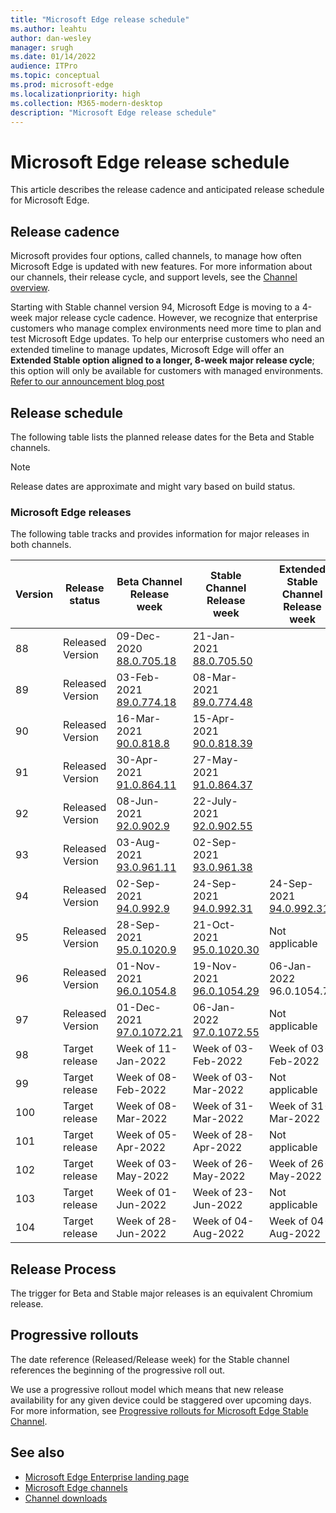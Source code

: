 ```yaml
---
title: "Microsoft Edge release schedule"
ms.author: leahtu
author: dan-wesley
manager: srugh
ms.date: 01/14/2022
audience: ITPro
ms.topic: conceptual
ms.prod: microsoft-edge
ms.localizationpriority: high
ms.collection: M365-modern-desktop
description: "Microsoft Edge release schedule"
---
```


# Microsoft Edge release schedule

This article describes the release cadence and anticipated release schedule for Microsoft Edge.

## Release cadence

Microsoft provides four options, called channels, to manage how often Microsoft Edge is updated with new features. For more information about our channels, their release cycle, and support levels, see the [Channel overview](./microsoft-edge-channels.md#channel-overview).

Starting with Stable channel version 94, Microsoft Edge is moving to a 4-week major release cycle cadence. However, we recognize that enterprise customers who manage complex environments need more time to plan and test Microsoft Edge updates. To help our enterprise customers who need an extended timeline to manage updates, Microsoft Edge will offer an **Extended Stable option aligned to a longer, 8-week major release cycle**; this option will only be available for customers with managed environments. [Refer to our announcement blog post](https://blogs.windows.com/msedgedev/2021/07/15/opt-in-extended-stable-release-cycle/)

## Release schedule

The following table lists the planned release dates for the Beta and Stable channels.

> [!NOTE]
> Release dates are approximate and might vary based on build status.

### Microsoft Edge releases

The following table tracks and provides information for major releases in both channels.

| Version | Release status | Beta Channel<br>Release week | Stable Channel<br>Release week | Extended<br> Stable Channel<br>Release week |
|---------|-----|------|--------|--------|
| 88 | Released<br>Version | 09-Dec-2020<br>[88.0.705.18](/deployedge/microsoft-edge-relnote-archive-beta-channel#version-88070518-december-9) | 21-Jan-2021<br>[88.0.705.50](/deployedge/microsoft-edge-relnote-archive-stable-channel#version-88070550-january-21)|  |
| 89 | Released<br>Version | 03-Feb-2021<br>[89.0.774.18](/deployedge/microsoft-edge-relnote-archive-beta-channel#version-89077418-february-3) | 08-Mar-2021<br>[89.0.774.48](/deployedge/microsoft-edge-relnote-archive-stable-channel#version-89077448-march-8) |  |
| 90 | Released<br>Version | 16-Mar-2021<br>[90.0.818.8](/deployedge/microsoft-edge-relnote-archive-beta-channel#version-9008188-march-16)  | 15-Apr-2021<BR>[90.0.818.39](/deployedge/microsoft-edge-relnote-archive-stable-channel#version-90081839-april-15) |  |
| 91 | Released<br>Version | 30-Apr-2021<br>[91.0.864.11](/deployedge/microsoft-edge-relnote-archive-beta-channel#version-91086411-april-30) | 27-May-2021<BR>[91.0.864.37](/deployedge/microsoft-edge-relnote-archive-stable-channel#version-91086437-may-27) |  |
| 92 | Released<br>Version | 08-Jun-2021<br>[92.0.902.9](/deployedge/microsoft-edge-relnote-archive-beta-channel#version-9209029-june-08) | 22-July-2021<BR>[92.0.902.55](/deployedge/microsoft-edge-relnote-archive-stable-channel#version-92090255-july-22) |  |
| 93 | Released<br>Version | 03-Aug-2021<br>[93.0.961.11](/deployedge/microsoft-edge-relnote-beta-channel#version-93096111-August-03) | 02-Sep-2021<BR>[93.0.961.38](/deployedge/microsoft-edge-relnote-archive-stable-channel#version-93096138-September-02) |  |
| 94 | Released<br>Version | 02-Sep-2021<br>[94.0.992.9](/deployedge/microsoft-edge-relnote-archive-beta-channel#version-9409929-September-02) | 24-Sep-2021<BR>[94.0.992.31](/deployedge/microsoft-edge-relnote-archive-stable-channel#version-94099231-September-24) | 24-Sep-2021<BR>[94.0.992.31](/deployedge/microsoft-edge-relnote-stable-channel#version-94099231-September-24) |
| 95 | Released<br>Version | 28-Sep-2021<br>[95.0.1020.9](/deployedge/microsoft-edge-relnote-archive-beta-channel#version-95010209-September-28) | 21-Oct-2021<br>[95.0.1020.30](/deployedge/microsoft-edge-relnote-stable-channel#version-950102030-october-21) | Not applicable |
| 96 | Released<br>Version  | 01-Nov-2021<br>[96.0.1054.8](/DeployEdge/microsoft-edge-relnote-archive-beta-channel?branch=pr-en-us-1163#version-96010548-november-1) | 19-Nov-2021<br>[96.0.1054.29](/deployedge/microsoft-edge-relnote-stable-channel#version-960105429-november-19) | 06-Jan-2022<br>96.0.1054.72 |
| 97 | Released<br>Version | 01-Dec-2021<br>[97.0.1072.21](/DeployEdge/microsoft-edge-relnote-beta-channel?branch=pr-en-us-1245#version-970107221-december-1) | 06-Jan-2022<br>[97.0.1072.55](/deployedge/microsoft-edge-relnote-stable-channel#version-970107255-january-6)| Not applicable  |
| 98 | Target release | Week of 11-Jan-2022 | Week of 03-Feb-2022 | Week of 03-Feb-2022 |
| 99 | Target release | Week of 08-Feb-2022 | Week of 03-Mar-2022 | Not applicable  |
| 100 | Target release | Week of 08-Mar-2022 | Week of 31-Mar-2022 | Week of 31-Mar-2022 |
| 101 | Target release | Week of 05-Apr-2022 | Week of 28-Apr-2022 | Not applicable |
| 102 | Target release | Week of 03-May-2022 | Week of 26-May-2022 | Week of 26-May-2022 |
| 103 | Target release | Week of 01-Jun-2022 | Week of 23-Jun-2022 | Not applicable |
| 104 | Target release | Week of 28-Jun-2022 | Week of 04-Aug-2022 | Week of 04-Aug-2022 |


## Release Process

The trigger for Beta and Stable major releases is an equivalent Chromium release.

## Progressive rollouts

The date reference (Released/Release week) for the Stable channel references the beginning of the progressive roll out.

We use a progressive rollout model which means that new release availability for any given device could be staggered over upcoming days. For more information, see [Progressive rollouts for Microsoft Edge Stable Channel](/deployedge/microsoft-edge-update-progressive-rollout).

## See also

- [Microsoft Edge Enterprise landing page](https://aka.ms/EdgeEnterprise)
- [Microsoft Edge channels](/deployedge/microsoft-edge-channels)
- [Channel downloads](https://www.microsoft.com/edge/business/download)
